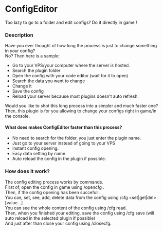 # ConfigEditor
Too lazy to go to a folder and edit configs? Do it directly in game !

### Description
Have you ever thought of how long the process is just to change something in your config?	
No? Then here is a sample:	
- Go to your VPS/your computer where the server is hosted.
- Search the plugin folder
- Open the config with your code editor (wait for it to open)
- Search the data you want to change
- Change it
- Save the config
- Reload your server because most plugins doesn't auto refresh.

Would you like to shot this long process into a simpler and much faster one?	
Then, this plugin is for you allowing to change your configs right in game/in the console.	

#### What does makes ConfigEditor faster than this process?
* No need to search for the folder, you just enter the plugin name.
* Just go to your server instead of going to your VPS
* Instant config opening.
* Easy data setting by name.
* Auto reload the config in the plugin if possible.

### How does it work?
The config editing process works by commands. 	
First of, open the config in game using /opencfg <plugin name> <file of the config eg: config.yml>.		
Then, if the config opening has been succefull. 	
You can, set, see, add, delete data from the config using /cfg <set|get|del> <key> [value...] 	
You can see the whole content of the config using /cfg read. 	
Then, when you finished your editing, save the config using /cfg save (will auto reload in the selected plugin if possible) 	
And just after than close your config using /closecfg. 	
	
	
